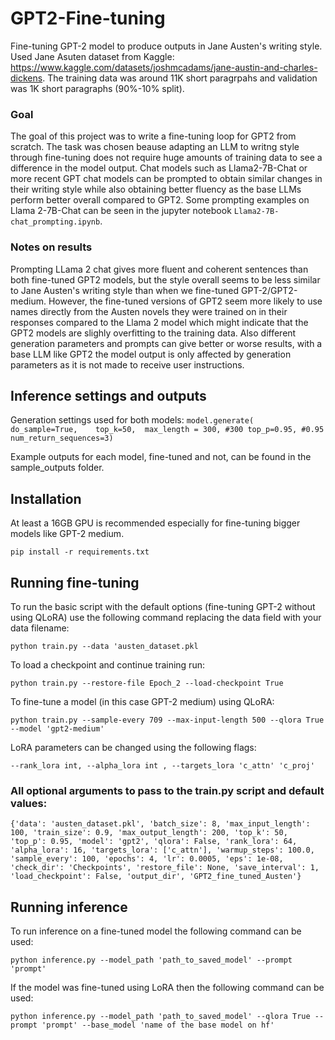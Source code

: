# GPT2-Fine-tuning

Fine-tuning GPT-2 model to produce outputs in Jane Austen's writing style. Used Jane Asuten dataset from Kaggle: https://www.kaggle.com/datasets/joshmcadams/jane-austin-and-charles-dickens. The training data was around 11K short paragrpahs and validation was 1K short paragraphs (90%-10% split).

### Goal 

The goal of this project was to write a fine-tuning loop for GPT2 from scratch. The task was chosen beause adapting an LLM to writng style through fine-tuning does not require huge amounts of training data to see a difference in the model output. Chat models such as Llama2-7B-Chat or more recent GPT chat models can be prompted to obtain similar changes in their writing style while also obtaining better fluency as the base LLMs perform better overall compared to GPT2. Some prompting examples on Llama 2-7B-Chat can be seen in the jupyter notebook ```Llama2-7B-chat_prompting.ipynb```.

### Notes on results
Prompting LLama 2 chat gives more fluent and coherent sentences than both fine-tuned GPT2 models, but the style overall seems to be less similar to Jane Austen's writing style than when we fine-tuned GPT-2/GPT2-medium. However, the fine-tuned versions of GPT2 seem more likely to use names directly from the Austen novels they were trained on in their responses compared to the Llama 2 model which might indicate that the GPT2 models are slighly overfitting to the training data. Also different generation parameters and prompts can give better or worse results, with a base LLM like GPT2 the model output is only affected by generation parameters as it is not made to receive user instructions.


## Inference settings and outputs
Generation settings used for both models: 
                                ```
                                model.generate( 
                                do_sample=True,   
                                top_k=50, 
                                max_length = 300, #300
                                top_p=0.95, #0.95 
                                num_return_sequences=3)
                                 ```

Example outputs for each model, fine-tuned and not, can be found in the sample_outputs folder.

## Installation 
At least a 16GB GPU is recommended especially for fine-tuning bigger models like GPT-2 medium.

``` pip install -r requirements.txt ```

## Running fine-tuning 
To run the basic script with the default options (fine-tuning GPT-2 without using QLoRA) use the following command replacing the data field with your data filename:

 ``` python train.py --data 'austen_dataset.pkl ```

To load a checkpoint and continue training run: 

``` python train.py --restore-file Epoch_2 --load-checkpoint True ```

To fine-tune a model (in this case GPT-2 medium) using QLoRA:

``` python train.py --sample-every 709 --max-input-length 500 --qlora True --model 'gpt2-medium' ```

LoRA parameters can be changed using the following flags:

 ``` --rank_lora int, --alpha_lora int , --targets_lora 'c_attn' 'c_proj' ```

 ### All optional arguments to pass to the train.py script and default values:
 ```
 {'data': 'austen_dataset.pkl', 'batch_size': 8, 'max_input_length': 100, 'train_size': 0.9, 'max_output_length': 200, 'top_k': 50, 'top_p': 0.95, 'model': 'gpt2', 'qlora': False, 'rank_lora': 64, 'alpha_lora': 16, 'targets_lora': ['c_attn'], 'warmup_steps': 100.0, 'sample_every': 100, 'epochs': 4, 'lr': 0.0005, 'eps': 1e-08, 'check_dir': 'Checkpoints', 'restore_file': None, 'save_interval': 1, 'load_checkpoint': False, 'output_dir', 'GPT2_fine_tuned_Austen'}
 
  ```

 ## Running inference

 To run inference on a fine-tuned model the following command can be used:

  ``` python inference.py --model_path 'path_to_saved_model' --prompt 'prompt'  ``` 

 If the model was fine-tuned using LoRA then the following command can be used:

  ``` python inference.py --model_path 'path_to_saved_model' --qlora True --prompt 'prompt' --base_model 'name of the base model on hf'  ```  
